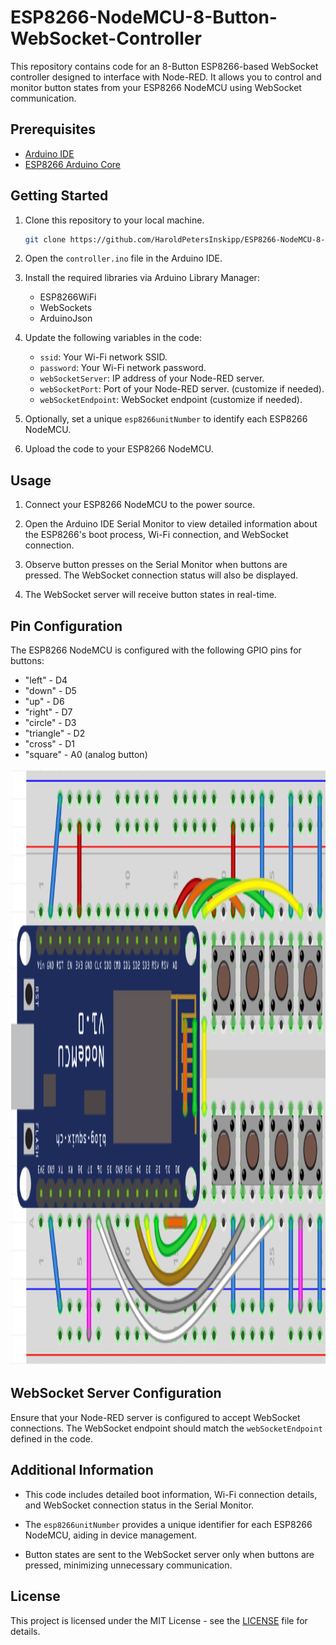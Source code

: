 # ESP8266-NodeMCU-8-Button-WebSocket-Controller

This repository contains code for an 8-Button ESP8266-based WebSocket controller designed to interface with Node-RED. It allows you to control and monitor button states from your ESP8266 NodeMCU using WebSocket communication.

## Prerequisites

- [Arduino IDE](https://www.arduino.cc/en/Main/Software)
- [ESP8266 Arduino Core](https://github.com/esp8266/Arduino)

## Getting Started

1. Clone this repository to your local machine.

    ```bash
    git clone https://github.com/HaroldPetersInskipp/ESP8266-NodeMCU-8-Button-WebSocket-Controller.git
    ```

2. Open the `controller.ino` file in the Arduino IDE.

3. Install the required libraries via Arduino Library Manager:

    - ESP8266WiFi
    - WebSockets
    - ArduinoJson

4. Update the following variables in the code:

    - `ssid`: Your Wi-Fi network SSID.
    - `password`: Your Wi-Fi network password.
    - `webSocketServer`: IP address of your Node-RED server.
    - `webSocketPort`: Port of your Node-RED server. (customize if needed).
    - `webSocketEndpoint`: WebSocket endpoint (customize if needed).

5. Optionally, set a unique `esp8266unitNumber` to identify each ESP8266 NodeMCU.

6. Upload the code to your ESP8266 NodeMCU.

## Usage

1. Connect your ESP8266 NodeMCU to the power source.

2. Open the Arduino IDE Serial Monitor to view detailed information about the ESP8266's boot process, Wi-Fi connection, and WebSocket connection.

3. Observe button presses on the Serial Monitor when buttons are pressed. The WebSocket connection status will also be displayed.

4. The WebSocket server will receive button states in real-time.

## Pin Configuration

The ESP8266 NodeMCU is configured with the following GPIO pins for buttons:

- "left" - D4
- "down" - D5
- "up" - D6
- "right" - D7
- "circle" - D3
- "triangle" - D2
- "cross" - D1
- "square" - A0 (analog button)

<img alt="Diagram" height="955px" src="Fritzing_Diagram_Screenshot.png" />

## WebSocket Server Configuration

Ensure that your Node-RED server is configured to accept WebSocket connections. The WebSocket endpoint should match the `webSocketEndpoint` defined in the code.

## Additional Information

- This code includes detailed boot information, Wi-Fi connection details, and WebSocket connection status in the Serial Monitor.

- The `esp8266unitNumber` provides a unique identifier for each ESP8266 NodeMCU, aiding in device management.

- Button states are sent to the WebSocket server only when buttons are pressed, minimizing unnecessary communication.

## License

This project is licensed under the MIT License - see the [LICENSE](https://github.com/HaroldPetersInskipp/ESP8266-NodeMCU-8-Button-WebSocket-Controller/blob/main/LICENSE) file for details.
